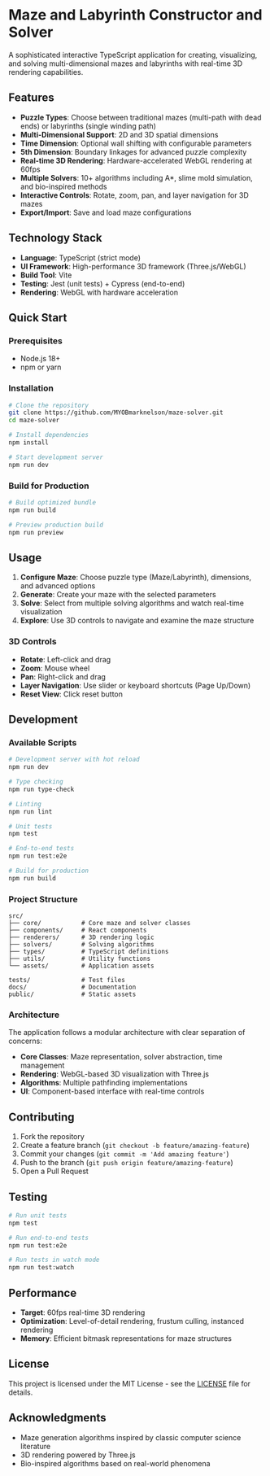 # Maze and Labyrinth Constructor and Solver

A sophisticated interactive TypeScript application for creating, visualizing, and solving multi-dimensional mazes and labyrinths with real-time 3D rendering capabilities.

## Features

- **Puzzle Types**: Choose between traditional mazes (multi-path with dead ends) or labyrinths (single winding path)
- **Multi-Dimensional Support**: 2D and 3D spatial dimensions
- **Time Dimension**: Optional wall shifting with configurable parameters
- **5th Dimension**: Boundary linkages for advanced puzzle complexity
- **Real-time 3D Rendering**: Hardware-accelerated WebGL rendering at 60fps
- **Multiple Solvers**: 10+ algorithms including A*, slime mold simulation, and bio-inspired methods
- **Interactive Controls**: Rotate, zoom, pan, and layer navigation for 3D mazes
- **Export/Import**: Save and load maze configurations

## Technology Stack

- **Language**: TypeScript (strict mode)
- **UI Framework**: High-performance 3D framework (Three.js/WebGL)
- **Build Tool**: Vite
- **Testing**: Jest (unit tests) + Cypress (end-to-end)
- **Rendering**: WebGL with hardware acceleration

## Quick Start

### Prerequisites

- Node.js 18+
- npm or yarn

### Installation

```bash
# Clone the repository
git clone https://github.com/MYOBmarknelson/maze-solver.git
cd maze-solver

# Install dependencies
npm install

# Start development server
npm run dev
```

### Build for Production

```bash
# Build optimized bundle
npm run build

# Preview production build
npm run preview
```

## Usage

1. **Configure Maze**: Choose puzzle type (Maze/Labyrinth), dimensions, and advanced options
2. **Generate**: Create your maze with the selected parameters
3. **Solve**: Select from multiple solving algorithms and watch real-time visualization
4. **Explore**: Use 3D controls to navigate and examine the maze structure

### 3D Controls

- **Rotate**: Left-click and drag
- **Zoom**: Mouse wheel
- **Pan**: Right-click and drag
- **Layer Navigation**: Use slider or keyboard shortcuts (Page Up/Down)
- **Reset View**: Click reset button

## Development

### Available Scripts

```bash
# Development server with hot reload
npm run dev

# Type checking
npm run type-check

# Linting
npm run lint

# Unit tests
npm test

# End-to-end tests
npm run test:e2e

# Build for production
npm run build
```

### Project Structure

```
src/
├── core/           # Core maze and solver classes
├── components/     # React components
├── renderers/      # 3D rendering logic
├── solvers/        # Solving algorithms
├── types/          # TypeScript definitions
├── utils/          # Utility functions
└── assets/         # Application assets

tests/              # Test files
docs/               # Documentation
public/             # Static assets
```

### Architecture

The application follows a modular architecture with clear separation of concerns:

- **Core Classes**: Maze representation, solver abstraction, time management
- **Rendering**: WebGL-based 3D visualization with Three.js
- **Algorithms**: Multiple pathfinding implementations
- **UI**: Component-based interface with real-time controls

## Contributing

1. Fork the repository
2. Create a feature branch (`git checkout -b feature/amazing-feature`)
3. Commit your changes (`git commit -m 'Add amazing feature'`)
4. Push to the branch (`git push origin feature/amazing-feature`)
5. Open a Pull Request

## Testing

```bash
# Run unit tests
npm test

# Run end-to-end tests
npm run test:e2e

# Run tests in watch mode
npm run test:watch
```

## Performance

- **Target**: 60fps real-time 3D rendering
- **Optimization**: Level-of-detail rendering, frustum culling, instanced rendering
- **Memory**: Efficient bitmask representations for maze structures

## License

This project is licensed under the MIT License - see the [LICENSE](LICENSE) file for details.

## Acknowledgments

- Maze generation algorithms inspired by classic computer science literature
- 3D rendering powered by Three.js
- Bio-inspired algorithms based on real-world phenomena